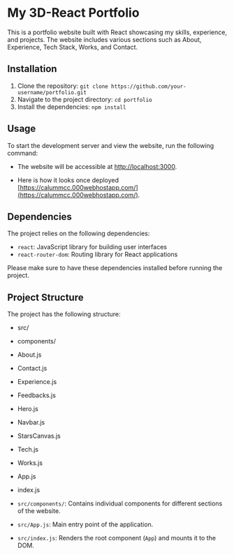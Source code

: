 # My 3D-React Portfolio

This is a portfolio website built with React showcasing my skills, experience, and projects. The website includes various sections such as About, Experience, Tech Stack, Works, and Contact.

## Installation

1. Clone the repository: `git clone https://github.com/your-username/portfolio.git`
2. Navigate to the project directory: `cd portfolio`
3. Install the dependencies: `npm install`

## Usage

To start the development server and view the website, run the following command:


- The website will be accessible at [http://localhost:3000](http://localhost:3000).

- Here is how it looks once deployed [https://calummcc.000webhostapp.com/](https://calummcc.000webhostapp.com/).

## Dependencies

The project relies on the following dependencies:

- `react`: JavaScript library for building user interfaces
- `react-router-dom`: Routing library for React applications

Please make sure to have these dependencies installed before running the project.

## Project Structure

The project has the following structure:

- src/
- components/
- About.js
- Contact.js
- Experience.js
- Feedbacks.js
- Hero.js
- Navbar.js
- StarsCanvas.js
- Tech.js
- Works.js
- App.js
- index.js


- `src/components/`: Contains individual components for different sections of the website.
- `src/App.js`: Main entry point of the application.
- `src/index.js`: Renders the root component (`App`) and mounts it to the DOM.





